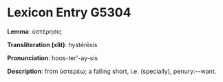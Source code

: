 # Lexicon Entry G5304

**Lemma**: ὑστέρησις

**Transliteration (xlit)**: hystérēsis

**Pronunciation**: hoos-ter'-ay-sis

**Description**:
from ὑστερέω; a falling short, i.e. (specially), penury:--want.
